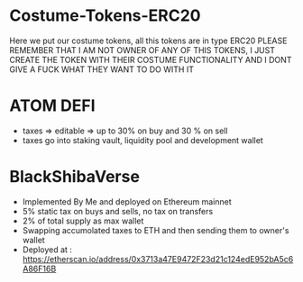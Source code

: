 # Costume-Tokens-ERC20
Here we put our costume tokens, all this tokens are in type ERC20
PLEASE REMEMBER THAT I AM NOT OWNER OF ANY OF THIS TOKENS, I JUST CREATE THE TOKEN WITH THEIR COSTUME FUNCTIONALITY AND I DONT GIVE A FUCK WHAT THEY WANT TO DO WITH IT

# ATOM DEFI
- taxes => editable => up to 30% on buy and 30 % on sell
- taxes go into staking vault, liquidity pool and development wallet

# BlackShibaVerse
- Implemented By Me and deployed on Ethereum mainnet
- 5% static tax on buys and sells, no tax on transfers
- 2% of total supply as max wallet
- Swapping accumolated taxes to ETH and then sending them to owner's wallet
- Deployed at : https://etherscan.io/address/0x3713a47E9472F23d21c124edE952bA5c6A86F16B
